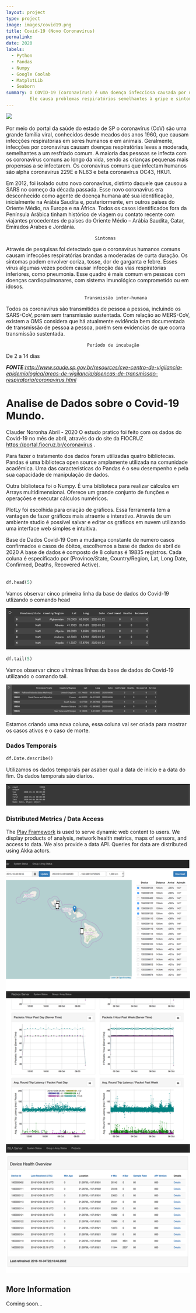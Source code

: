 ```yaml
---
layout: project
type: project
image: images/covid19.png
title: Covid-19 (Novo Coronavírus)
permalink: 
date: 2020
labels:
  - Python
  - Pandas
  - Numpy
  - Google Coolab
  - MatplotLib
  - Seaborn
summary: O COVID-19 (coronavírus) é uma doença infecciosa causada por um novo vírus.
         Ele causa problemas respiratórios semelhantes à gripe e sintomas como tosse, febre e, em casos mais graves, dificuldade para respirar. 
---
```




<img class="ui image" src="{{ site.baseurl }}/images/covid19.jpg">



  

Por meio do portal da saúde do estado de SP o coronavírus (CoV) são uma grande família viral, conhecidos desde meados dos anos 1960, que causam infecções respiratórias em seres humanos e em animais. Geralmente, infecções por coronavírus causam doenças respiratórias leves a moderada, semelhantes a um resfriado comum. A maioria das pessoas se infecta com os coronavírus comuns ao longo da vida, sendo as crianças pequenas mais propensas a se infectarem. Os coronavírus comuns que infectam humanos são alpha coronavírus 229E e NL63 e beta coronavírus OC43, HKU1.

Em 2012, foi isolado outro novo coronavírus, distinto daquele que causou a SARS no começo da década passada. Esse novo coronavírus era desconhecido como agente de doença humana até sua identificação, inicialmente na Arábia Saudita e, posteriormente, em outros países do Oriente Médio, na Europa e na África. Todos os casos identificados fora da Península Arábica tinham histórico de viagem ou contato recente com viajantes procedentes de países do Oriente Médio – Arábia Saudita, Catar, Emirados Árabes e Jordânia.

                                      Sintomas

Através de pesquisas foi detectado que o  coronavírus humanos comuns causam infecções respiratórias brandas a moderadas de curta duração. Os sintomas podem envolver coriza, tosse, dor de garganta e febre. Esses vírus algumas vezes podem causar infecção das vias respiratórias inferiores, como pneumonia. Esse quadro é mais comum em pessoas com doenças cardiopulmonares, com sistema imunológico comprometido ou em idosos.

                                  Transmissão inter-humana
 
Todos os coronavírus são transmitidos de pessoa a pessoa, incluindo os SARS-CoV, porém sem transmissão sustentada. Com relação ao MERS-CoV, existem a OMS considera que há atualmente evidência bem documentada de transmissão de pessoa a pessoa, porém sem evidencias de que ocorra transmissão sustentada.


                                   Período de incubação

De 2 a 14 dias

_**FONTE**:http://www.saude.sp.gov.br/resources/cve-centro-de-vigilancia-epidemiologica/areas-de-vigilancia/doencas-de-transmissao-respiratoria/coronavirus.html_




# Analise de Dados sobre o Covid-19 Mundo.
Clauder Noronha Abril - 2020
O estudo pratico foi feito com os dados do Covid-19 no mês de abril, através do do site da FIOCRUZ https://portal.fiocruz.br/coronavirus .


Para fazer o tratamento dos dados foram utilizadas quatro bibliotecas. Pandas é uma biblioteca open source amplamente utilizada na comunidade acadêmica. Uma das caracteristicas do Pandas é o seu desempenho e pela sua capacidade de manipulação de dados.

Outra biblioteca foi o Numpy. É uma biblioteca para realizar cálculos em Arrays multidimensionai. Oferece um grande conjunto de funções e operações e executar cálculos numéricos.

PlotLy foi escolhida para criação de gráficos. Essa ferramenta tem a vantagen de fazer gráficos mais atraente e interativo. Através de um ambiente studio é possível salvar e editar os gráficos em nuvem utilizando uma interface web simples e intuitiva.

Base de Dados Covid-19
Com a mudança constante de numero casos confirmados e casos de óbitos, escolhemos a base de dados de abril de 2020 A base de dados é composto de 8 colunas é 19835 registros. Cada coluna é especificado por (Province/State, Country/Region, Lat, Long Date, Confirmed, Deaths, Recovered Active).

```python

df.head(5)
```
Vamos observar cinco primeira linha da base de dados do Covid-19 utlizando o comando head



<img src="../images/head.png" class="ui large image">



```python
df.tail(5)
```

Vamos observar cinco ultmimas linhas da base de dados do Covid-19 utilizando o comando tail.


<img src="../images/Tail.png" class="ui large image">



Estamos criando uma nova coluna, essa coluna vai ser criada para mostrar os casos ativos e o caso de morte.



### Dados Temporais


```python
df.Date.describe()
```
Utilizamos os dados temporais par asaber qual a data de inicio e a data do fim. Os dados temporais são diarios.


<img src="../images/Temporais.png" class="ui large image">











### Distributed Metrics / Data Access
The [Play Framework](https://www.playframework.com/) is used to serve dynamic web content to users. We display products 
of analysis, network health metrics, maps of sensors, and access to data. We also provide a data API. Queries for data 
are distributed using Akka actors.

<img src="../images/lokahi-map.png" class="ui large image">

<img src="../images/lokahi-stats.png" class="ui large image">

<img src="../images/lokahi-list.png" class="ui large image">

## More Information

Coming soon...
